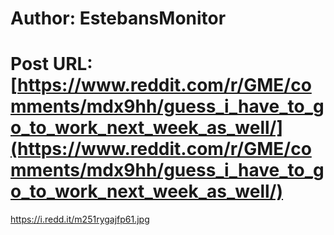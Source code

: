 # Author: EstebansMonitor
# Post URL: [https://www.reddit.com/r/GME/comments/mdx9hh/guess_i_have_to_go_to_work_next_week_as_well/](https://www.reddit.com/r/GME/comments/mdx9hh/guess_i_have_to_go_to_work_next_week_as_well/)


https://i.redd.it/m251rygajfp61.jpg